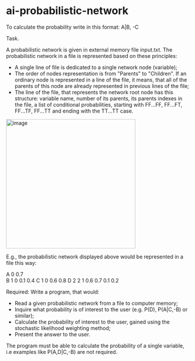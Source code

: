 # ai-probabilistic-network

To calculate the probability write in this format: A|B, -C

Task.

A probabilistic network is given in external memory file input.txt. The probabilistic network in a file is represented based on these principles:

- A single line of file is dedicated to a single network node (variable);
- The order of nodes representation is from "Parents" to "Children". If an ordinary node is represented in a line of the file, it means, that all of the parents of this node are already represented in previous lines of the file;
- The line of the file, that represents the network root node has this structure: variable name, number of its parents, its parents indexes in the file, a list of conditional probabilities, starting with FF...FF, FF...FT, FF...TF, FF...TT and ending with the TT...TT case.

<img width="353" alt="image" src="https://github.com/dklpp/ai-probabilistic-network/assets/74605425/fb31f2a7-9a19-4db0-9e10-740c10df7706">

E.g., the probabilistic network displayed above would be represented in a file this way:

A 0       0.7  
B 1 0     0.1 0.4
C 1 0     0.6 0.8
D 2 2 1   0.6 0.7 0.1 0.2

Required: Write a program, that would:
- Read a given probabilistic network from a file to computer memory;
- Inquire what probability is of interest to the user (e.g. P(D), P(A|C,-B) or similar);
- Calculate the probability of interest to the user, gained using the stochastic likelihood weighting method;
- Present the answer to the user.

The program must be able to calculate the probability of a single variable, i.e examples like P(A,D|C,-B) are not required.

